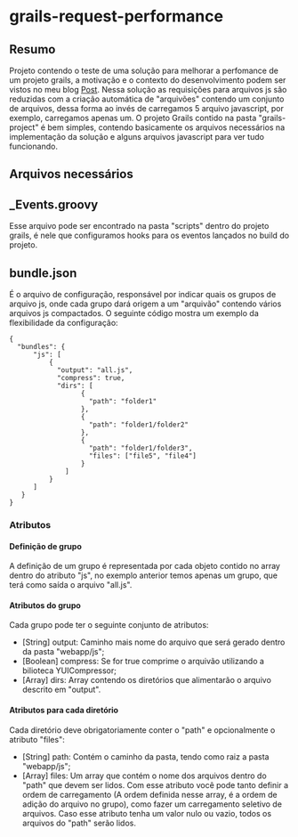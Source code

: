 grails-request-performance
==========================

Resumo
------
Projeto contendo o teste de uma solução para melhorar a perfomance de um projeto grails,
a motivação e o contexto do desenvolvimento podem ser vistos no meu blog [Post](jhenrique.me/test).
Nessa solução as requisições para arquivos js são reduzidas com a criação automática de "arquivões" contendo
um conjunto de arquivos, dessa forma ao invés de carregamos 5 arquivo javascript, por exemplo, carregamos
apenas um.
O projeto Grails contido na pasta "grails-project" é bem simples, contendo basicamente os arquivos necessários na implementação
da solução e alguns arquivos javascript para ver tudo funcionando.

Arquivos necessários
--------------------

## _Events.groovy
Esse arquivo pode ser encontrado na pasta "scripts" dentro do projeto grails, é nele que configuramos hooks
para os eventos lançados no build do projeto.

## bundle.json
É o arquivo de configuração, responsável por indicar quais os grupos de arquivo js, onde cada grupo dará
origem a um "arquivão" contendo vários arquivos js compactados.
O seguinte código mostra um exemplo da flexibilidade da configuração:

    {
      "bundles": {
          "js": [
              {
                "output": "all.js",
                "compress": true,
                "dirs": [
                      {
                        "path": "folder1"
                      },
                      {	
                        "path": "folder1/folder2"
                      },
                      {
                        "path": "folder1/folder3",
                        "files": ["file5", "file4"]
                      }
                  ]
              }
          ]	
       }
    }
    
### Atributos

#### Definição de grupo
A definição de um grupo é representada por cada objeto contido no array dentro do atributo "js", no exemplo
anterior temos apenas um grupo, que terá como saída o arquivo "all.js".

#### Atributos do grupo
Cada grupo pode ter o seguinte conjunto de atributos:

+ [String] output: Caminho mais nome do arquivo que será gerado dentro da pasta "webapp/js";
+ [Boolean] compress: Se for true comprime o arquivão utilizando a bilioteca YUICompressor;
+ [Array] dirs: Array contendo os diretórios que alimentarão o arquivo descrito em "output".

#### Atributos para cada diretório
Cada diretório deve obrigatoriamente conter o "path" e opcionalmente o atributo "files":

+ [String] path: Contém o caminho da pasta, tendo como raiz a pasta "webapp/js";
+ [Array] files: Um array que contém o nome dos arquivos dentro do "path" que devem ser lidos. Com esse atributo você pode tanto definir a ordem de carregamento (A ordem definida nesse array, é a ordem de adição do arquivo no grupo), como fazer um carregamento seletivo de arquivos. Caso esse atributo tenha um valor nulo ou vazio, todos os arquivos do "path" serão lidos.
